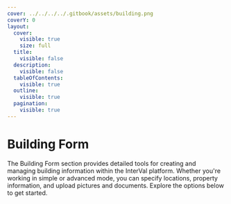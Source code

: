 ```yaml
---
cover: ../../../../.gitbook/assets/building.png
coverY: 0
layout:
  cover:
    visible: true
    size: full
  title:
    visible: false
  description:
    visible: false
  tableOfContents:
    visible: true
  outline:
    visible: true
  pagination:
    visible: true
---
```


# Building Form

The Building Form section provides detailed tools for creating and managing building information within the InterVal platform. Whether you're working in simple or advanced mode, you can specify locations, property information, and upload pictures and documents. Explore the options below to get started.
